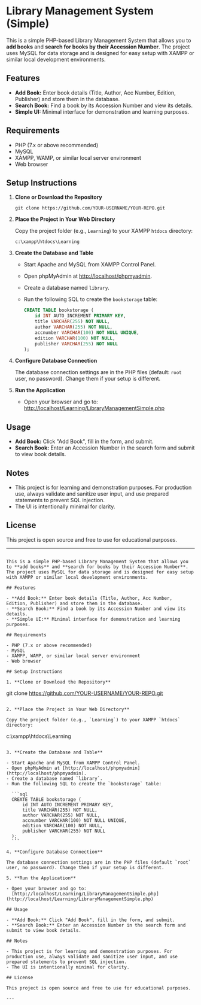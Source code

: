 # Library Management System (Simple)

This is a simple PHP-based Library Management System that allows you to **add books** and **search for books by their Accession Number**. The project uses MySQL for data storage and is designed for easy setup with XAMPP or similar local development environments.

## Features

- **Add Book:** Enter book details (Title, Author, Acc Number, Edition, Publisher) and store them in the database.
- **Search Book:** Find a book by its Accession Number and view its details.
- **Simple UI:** Minimal interface for demonstration and learning purposes.

## Requirements

- PHP (7.x or above recommended)
- MySQL
- XAMPP, WAMP, or similar local server environment
- Web browser

## Setup Instructions

1. **Clone or Download the Repository**

   ```
   git clone https://github.com/YOUR-USERNAME/YOUR-REPO.git
   ```

2. **Place the Project in Your Web Directory**

   Copy the project folder (e.g., `Learning`) to your XAMPP `htdocs` directory:
   ```
   c:\xampp\htdocs\Learning
   ```

3. **Create the Database and Table**

   - Start Apache and MySQL from XAMPP Control Panel.
   - Open phpMyAdmin at [http://localhost/phpmyadmin](http://localhost/phpmyadmin).
   - Create a database named `library`.
   - Run the following SQL to create the `bookstorage` table:

     ```sql
     CREATE TABLE bookstorage (
         id INT AUTO_INCREMENT PRIMARY KEY,
         title VARCHAR(255) NOT NULL,
         author VARCHAR(255) NOT NULL,
         accnumber VARCHAR(100) NOT NULL UNIQUE,
         edition VARCHAR(100) NOT NULL,
         publisher VARCHAR(255) NOT NULL
     );
     ```

4. **Configure Database Connection**

   The database connection settings are in the PHP files (default: `root` user, no password). Change them if your setup is different.

5. **Run the Application**

   - Open your browser and go to:  
     [http://localhost/Learning/LibraryManagementSimple.php](http://localhost/Learning/LibraryManagementSimple.php)

## Usage

- **Add Book:** Click "Add Book", fill in the form, and submit.
- **Search Book:** Enter an Accession Number in the search form and submit to view book details.

## Notes

- This project is for learning and demonstration purposes. For production use, always validate and sanitize user input, and use prepared statements to prevent SQL injection.
- The UI is intentionally minimal for clarity.

## License

This project is open source and free to use for educational purposes.

---
```# Library Management System (Simple)

This is a simple PHP-based Library Management System that allows you to **add books** and **search for books by their Accession Number**. The project uses MySQL for data storage and is designed for easy setup with XAMPP or similar local development environments.

## Features

- **Add Book:** Enter book details (Title, Author, Acc Number, Edition, Publisher) and store them in the database.
- **Search Book:** Find a book by its Accession Number and view its details.
- **Simple UI:** Minimal interface for demonstration and learning purposes.

## Requirements

- PHP (7.x or above recommended)
- MySQL
- XAMPP, WAMP, or similar local server environment
- Web browser

## Setup Instructions

1. **Clone or Download the Repository**

   ```
   git clone https://github.com/YOUR-USERNAME/YOUR-REPO.git
   ```

2. **Place the Project in Your Web Directory**

   Copy the project folder (e.g., `Learning`) to your XAMPP `htdocs` directory:
   ```
   c:\xampp\htdocs\Learning
   ```

3. **Create the Database and Table**

   - Start Apache and MySQL from XAMPP Control Panel.
   - Open phpMyAdmin at [http://localhost/phpmyadmin](http://localhost/phpmyadmin).
   - Create a database named `library`.
   - Run the following SQL to create the `bookstorage` table:

     ```sql
     CREATE TABLE bookstorage (
         id INT AUTO_INCREMENT PRIMARY KEY,
         title VARCHAR(255) NOT NULL,
         author VARCHAR(255) NOT NULL,
         accnumber VARCHAR(100) NOT NULL UNIQUE,
         edition VARCHAR(100) NOT NULL,
         publisher VARCHAR(255) NOT NULL
     );
     ```

4. **Configure Database Connection**

   The database connection settings are in the PHP files (default `root` user, no password). Change them if your setup is different.

5. **Run the Application**

   - Open your browser and go to:  
     [http://localhost/Learning/LibraryManagementSimple.php](http://localhost/Learning/LibraryManagementSimple.php)

## Usage

- **Add Book:** Click "Add Book", fill in the form, and submit.
- **Search Book:** Enter an Accession Number in the search form and submit to view book details.

## Notes

- This project is for learning and demonstration purposes. For production use, always validate and sanitize user input, and use prepared statements to prevent SQL injection.
- The UI is intentionally minimal for clarity.

## License

This project is open source and free to use for educational purposes.

---
